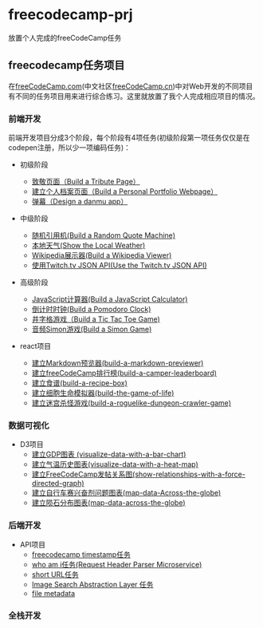 # freecodecamp-prj
放置个人完成的freeCodeCamp任务

## freecodecamp任务项目
在[freeCodeCamp.com](freeCodeCamp.com)(中文社区[freeCodeCamp.cn](freeCodeCamp.cn))中对Web开发的不同项目有不同的任务项目用来进行综合练习。这里就放置了我个人完成相应项目的情况。

### 前端开发
前端开发项目分成3个阶段，每个阶段有4项任务(初级阶段第一项任务仅仅是在codepen注册，所以少一项编码任务)：
* 初级阶段
    - [致敬页面（Build a Tribute Page）](Basic-Front-End-Development-Projects/Build-a-Tribute-Page)
    - [建立个人档案页面（Build a Personal Portfolio Webpage）](Basic-Front-End-Development-Projects/Build-a-Personal-Portfolio-Webpage)
    - [弹幕（Design a danmu app）](Basic-Front-End-Development-Projects/Design-a-danmu-app)
* 中级阶段
    - [随机引用机(Build a Random Quote Machine)](Intermediate-Front-End-Development-Projects/Build-a-Random-Quote-Machine)
    - [本地天气(Show the Local Weather)](Intermediate-Front-End-Development-Projects/Show-the-Local-Weather)
    - [Wikipedia展示器(Build a Wikipedia Viewer)](Intermediate-Front-End-Development-Projects/Build-a-Wikipedia-Viewer)
    - [使用Twitch.tv JSON API(Use the Twitch.tv JSON API)](Intermediate-Front-End-Development-Projects/Use-the-Twitch.tv-JSON-API)
* 高级阶段
    - [JavaScript计算器(Build a JavaScript Calculator)](Advanced-Front-End-Development-Projects/Build-a-JavaScript-Calculator)
    - [倒计时时钟(Build a Pomodoro Clock)](Advanced-Front-End-Development-Projects/Build-a-Pomodoro-Clock)
    - [井字格游戏（Build a Tic Tac Toe Game)](Advanced-Front-End-Development-Projects/Build-a-Tic-Tac-Toe-Game)
    - [音频Simon游戏(Build a Simon Game)](Advanced-Front-End-Development-Projects/Build-a-Simon-Game)

* react项目
    - [建立Markdown预览器(build-a-markdown-previewer)](react/build-a-markdown-previewer)
    - [建立freeCodeCamp排行榜(build-a-camper-leaderboard)](react/build-a-camper-leaderboard)
    - [建立食谱(build-a-recipe-box)](react/build-a-recipe-box)
    - [建立细胞生命模拟器(build-the-game-of-life)](react/build-the-game-of-life)
    - [建立迷宫杀怪游戏(build-a-roguelike-dungeon-crawler-game)](react/build-a-roguelike-dungeon-crawler-game)  

### 数据可视化
* D3项目
    - [建立GDP图表 (visualize-data-with-a-bar-chart)](visualize-data/visualize-data-with-a-bar-chart)
    - [建立气温历史图表(visualize-data-with-a-heat-map)](visualize-data/visualize-data-with-a-heat-map)
    - [建立FreeCodeCamp发帖关系图(show-relationships-with-a-force-directed-graph)](visualize-data/show-relationships-with-a-force-directed-graph)
    - [建立自行车赛兴奋剂问题图表(map-data-Across-the-globe)](visualize-data/map-data-Across-the-globe)
    - [建立陨石分布图表(map-data-across-the-globe)](visualize-data/map-data-across-the-globe)

### 后端开发
* API项目
    - [freecodecamp timestamp任务](http://github.com/xdsnet/timestamp)
    - [who am i任务(Request Header Parser Microservice)](http://github.com/xdsnet/whoami)
    - [short URL任务](http://github.com/xdsnet/xdsurl)
    - [Image Search Abstraction Layer 任务](http://github.com/xdsnet/image-search)
    - [file metadata](http://github.com/xdsnet/file-metadata)
    
### 全栈开发
